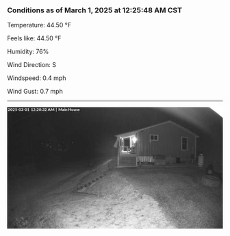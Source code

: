 ### Conditions as of March 1, 2025 at 12:25:48 AM CST 

Temperature: 44.50 &deg;F

Feels like: 44.50 &deg;F

Humidity: 76%

Wind Direction: S

Windspeed: 0.4 mph

Wind Gust: 0.7 mph

---

<img src="./images/latest.jpeg"/>

